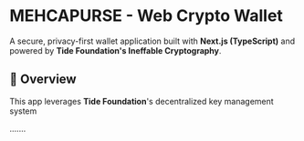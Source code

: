 # MEHCAPURSE - Web Crypto Wallet

A secure, privacy-first wallet application built with **Next.js (TypeScript)** and powered by **Tide Foundation's Ineffable Cryptography**.

## 🚀 Overview

This app leverages **Tide Foundation**'s decentralized key management system

.......
